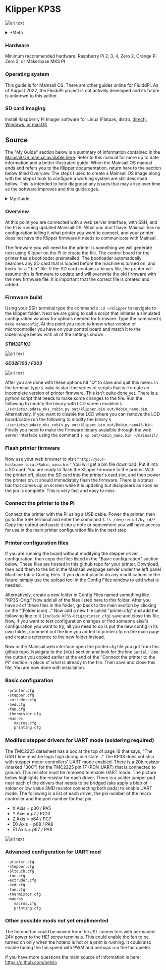 # Klipper KP3S

![alt text](https://github.com/Upcycle-Electronics/Klipper-KingRoon-Printers/blob/main/pic/banner.png?raw=true)

<details><summary> *Meta </summary>

- Authors: Georgiy N., Jake L.
- Last Modified: August 2022
- User OS: Linux, macOS, Windows
- Raspberry Pi Imager V1.7.2
- Mainsail OS v0.7.0 (Release: 2022-07-29)
- Tested with: Kingroon KP3S 3.0 (PCB: V1.3 w/GD32F303-VET6)

</details>

### Hardware

Minimum recommended hardware: Raspberry Pi 2, 3, 4, Zero 2, Orange Pi Zero 2, or Makerbase MKS PI

### Operating system

This guide is for Mainsail OS. There are other guides online for FluiddPi. As of August 2022, the FluiddPi project is not actively developed and its future is unknown to this author.

### SD card imaging

Install Raspberry Pi Imager software for Linux (Flatpak, distro, [direct), Windows, or macOS](https://www.raspberrypi.com/software/)

## Source

The "My Guide" section below is a summary of information contained in the [Mainsail OS manual available here](https://docs.mainsail.xyz/setup/mainsailos/pi-imager). Refer to this manual for more up to date information and a better illustrated guide.  When the Mainsail OS manual ends and refers you to the Klipper documentation, return here to the section below titled Overview. The steps I used to create a Mainsail OS image along with the steps I took to configure a working system are still described below. This is intended to help diagnose any issues that may arise over time as the software improves and this guide ages.



<details>
<summary>My Guide</summary>

### Install Mainsail OS

Open the Raspberry Pi Imager and select "Choose OS." In the drop down menu scroll down and choose "Other specific-purpose OS" then "3D printing" then "Mainsail OS." Select your SD card under "Choose Storage" then stop and read the next step. Do not write yet.

### Setup OS options before creating SD card image

First click on the gear wheel on the lower right of the Raspberry Pi Imager. This option is only available after selecting an OS image.

In the advanced options, it is a good idea to change the hostname to something unique that you will remember and understand. Write down the name you enter, you will need this later.

You must enable SSH. Securing SSH is a complicated subject and is beyond the scope of this article. Using a password for SSH is a bad idea. This is the type of thing that will get attacked online by both people and bots. Password crackers can break most passwords a user will imagine in just a few seconds. It is better to use a public/private ssh-key instead of a password. You will need to look up how to create and use ssh-keys for your operating system.

On Fedora and other Linux distros, open a terminal and enter the command ```$ ssh-keygen -t rsa```. It is not a bad idea to enter a password when prompted at this point and write it down. This will create two hidden dot files with the public/private keys saved in your home directory. Open the public key you just created using a text editor. Copy and paste the entire text contents into the "Set authorized_keys for 'pi'" section with the "Allow public-key authentication only" selected.

Next, this is important, note that there is a plan in Mainsail OS to change this in the future, but as of this writing, DO NOT change the default username. It must be left as "pi." You should change the default password (and write it down). If you change the username to anything other than "pi" the web server interface on the Pi will not generate and you will need advanced Linux admin knowledge to get the image working, otherwise you will need to start over with a fresh image on the SD card with the default user name.

If you want to connect your machine to WiFi, set the SSID and password here along with any locale settings you would like to change, then save and select "Write"

### Power the Pi

Insert your SD card and power the Pi. If your hardware supports a monitor you can plug one in to watch the boot cycle and see when the device is ready. This Mainsail OS image is not equip with a default graphical user interface so the only reason to connect a monitor is to see when the boot is complete. Do not get out a keyboard, mouse, and monitor thinking this will be used like a desktop. The only way to access this OS on the Pi is either through the web page served by the Pi on your local network or by connecting to the command line terminal via SSH. If you do not want to plug in a monitor or can't, note that the first boot cycle takes a few minutes. Just wait for 5-10 minutes and it will be done. It should only take a couple minutes, but this depends on the hardware speed and the size of the SD card. Larger cards will take longer to initiate and expand the file system for the first time.

### Network connection

Your computer must be on the same network as the Pi. The easiest way to ensure that both machines can connect is if they are both connected to the same router or network switch with ethernet cables. They must go through a switch/router. Don't directly connect them, nothing will happen. If someone in your house has created a custom network setup, ask them how to connect your devices where they can communicate directly across the network. If you have a simple router that came with your internet service, likely almost any device can freely connect to any other device on your network.

The next step is to login to the web server hosted on the Pi from your computer. We need to update the system from within the Mainsail web interface. Open a web browser and enter the hostname you created in the advanced settings of the Raspberry Pi Imager before writing the SD card. Add ".local" to the end of your hostname. If you are lucky the Mainsail OS page will load and you can skip to the next section.

If nothing loads, make sure that your browser allows connections to "http://" addresses. You may need to turn off browser settings/add-ons that force 'HTTPS Everywhere' or create an exception for your "(your-hostname).local." If you are on a Linux machine, open a terminal and use the command ```$ ping -c 1 (your-hostname).local``` This should give you the IP address of the Pi. Last method if you are having trouble finding the IP address of the Pi you will need to log into your router and find the IP address that it assigned to the Pi. This will be a number like "192.168.0.123." Enter the IP address of your Pi into the address bar of your computer's browser and the Mainsail page should load.

### Update Mainsail

Now that you have the Mainsail interface connected, go to the menu bar on the left side of the page that loaded and click on the "(wrench image) Machine" tab. On the right side of the page you should see a section called "Update Manager" refresh this and update everything here. It is important to update the system from the web server page and not with the command ```$ apt-get``` once logged into SSH.

#### Updated Metadata for this article

- Klipper: v0.10.0-557
- Crowsnest: v3.0.1
- Moonraker: v0.7.1-651
- Sonar: v0.0.2
- MainSail: v2.2.1

### Login with SSH

Now use the terminal command (Windows/macOS: Putty) ```$ ssh pi@(your-Pi's-IP-address-goes-here)``` so like ```$ ssh pi@192.168.0.123```. If you added a password to your ssh-key, you will be asked to enter this first. If asked to fingerprint the connection select yes. Then you will be prompted to enter the password you added to the advanced settings of the Raspberry Pi Imager that went with the default username "pi." Now you should be logged into the Pi.

</details>



### Overview

At this point you are connected with a web server interface, with SSH, and the Pi is running updated Mainsail OS. What you don't have: Mainsail has no configuration telling it what printer you want to connect, and your printer does not have the Klipper firmware it needs to communicate with Mainsail. 

The firmware you will need for the printer is something we will generate next using Klipper on the Pi to create the file. The control board for the printer has a bootloader preinstalled. The bootloader automatically searches any SD card that is loaded before the machine is turned on, and looks for a ".bin" file. If the SD card contains a binary file, the printer will assume this is firmware to update and will overwrite the old firmware with the new firmware file. It is important that the correct file is created and added.

### Firmware build

Using your SSH terminal type the command ```$ cd ~/klipper``` to navigate to the klipper folder. Next we are going to call a script that initiates a simulated configuration window for options needed for firmware. Type the command ```$ make menuconfig```. At this point you need to know what version of microcontroller you have on your control board and match it to the label/image below with all of the settings shown.

***STM32F103***

![alt text](https://github.com/Upcycle-Electronics/Klipper-KingRoon-Printers/blob/main/pic/stm32.png?raw=true)

***GD32F103 / F303***

![alt text](https://github.com/Upcycle-Electronics/Klipper-KingRoon-Printers/blob/main/pic/GD32.jpg?raw=true)

After you are done with these options hit "Q" to save and quit this menu. In the terminal type ```$ make``` to start the series of scripts that will create an incomplete version of printer firmware. This isn't quite done yet. There is a python script that needs to make some changes to the file. Run the following to modify the binary with LCD screen enabled ```$ ./scripts/update_mks_robin.py out/klipper.bin out/Robin_nano.bin```. Alternatively, if you want to disable the LCD where you can remove the LCD board/cable run the following to modify the binary ```$ ./scripts/update_mks_robin.py out/klipper.bin out/Robin_nano43.bin```. Finally you need to make the firmware binary avaialble through the web server interface using the command ```$ cp out/Robin_nano.bin ~/mainsail/```

### Flash printer firmware

Now use your web browser to visit ```“http://your-hostname.local/Robin_nano.bin”``` You will get a bin file download. Put it into a SD card. You are ready to flash the Klipper firmware to the printer. With the printer off, place the SD card into the printer's card slot, and then power the printer on. It should immediately flash the firmware. There is a status bar that comes up on screen while it is updating but disappears as soon as the job is complete. This is very fast and easy to miss.

### Connect the printer to the Pi

Connect the printer with the Pi using a USB cable. Power the printer, then go to the SSH terminal and enter the command ```$ ls /dev/serial/by-id/*``` Copy the output and paste it into a note or somewhere you will have access for use in the main printer configuration file in the next step.

### Printer configuration files

If you are running the board without modifying the stepper driver configuration, then copy the files listed in the "Basic configuration" section below. These files are hosted in this github repo for your printer. Download, then add them to the list in the Mainsail webpage server under the left panel Machine tab > Config Files. If you do not plan to do any modifications in the future, simply use the upload tool in the Config Files window to add what is needed. 

Alternatively, create a new folder in Config Files named something like "KP3S-Orig." Now add all of the files listed here to this folder. After you have all of these files in the folder, go back to the main section by clicking on the "(Folder icon) .." Now add a new file called "printer.cfg" and add the following line to it ```[include KP3S-Orig/printer.cfg]``` save and close this file. Now, if you want to test configuration changes or find someone else's configuration you want to try, all you need to do is put the new config in its own folder, comment out the line you added to printer.cfg on the main page and create a reference to the new folder instead.

Now in the Mainsail web interface open the printer.cfg file you got from this github repo. Navigate to the ```[MCU]``` section and look for the line ```Serial:``` Use the output you copied earlier at the end of the "Connect the printer to the Pi" section in place of what is already in the file. Then save and close this file. You are now done with installation.

### Basic configuration

```bash
 -printer.cfg
 -stepper.cfg
 -extruder.cfg
 -bed.cfg
 -fan.cfg
 -thermistor.cfg
 -macros
    macros.cfg
    printing.cfg
```

### Modifed stepper drivers for UART mode (soldering required)

The TMC2225 datasheet has a box at the top of page 16 that says, "The UART line must be logic high during idle state..." The KP3S does not ship with stepper motor controllers' UART mode enabled. There is a 20k resistor (marked "30C") for the TMC2225 pin 17 (PDN_UART) that is connected to ground. This resistor must be removed to enable UART mode. The picture below highlights the resistor for each driver. There is a solder jumper pad near each of the drivers that needs to be bridged (aka apply a blob of solder or low value SMD resistor connecting both pads) to enable UART mode. The following is a list of each driver, the pin number of the micro controller and the port number for that pin.

- X Axis = p30 / PA5
- Y Axis = p7 / PC13
- Z Axis = p64 / PC7
- E0 Axis = p68 / PA9
- E1 Axis = p67 / PA8



![alt text](https://github.com/Upcycle-Electronics/Klipper-KingRoon-Printers/blob/main/pic/KP3S-PCB-UART-mod.jpg?raw=true)

### Advanced configuration for UART mod

```bash
 -printer.cfg
 -stepper.cfg
 -bltouch.cfg
 -tmc.cfg
 -extruder.cfg
 -bed.cfg
 -fan.cfg
 -thermistor.cfg
 -macros
    macros.cfg
    printing.cfg
```

### Other possible mods not yet emplimented

The hotend fan could be moved from the JST connectors with permanent 24V power to the HE1 screw terminals. This could enable the fan to be turned on only when the hotend is hot or a print is running. It could also enable tuning the fan speed with PWM and perhaps run the fan quieter.



If you have more questions the main source of information is here: https://github.com/nehilo
